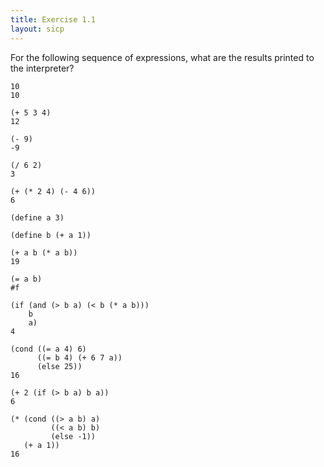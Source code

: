 ```yaml
---
title: Exercise 1.1
layout: sicp
---
```


For the following sequence of expressions, what are the results printed to the interpreter?

```racket
10
10

(+ 5 3 4)
12

(- 9)
-9

(/ 6 2)
3

(+ (* 2 4) (- 4 6))
6

(define a 3)

(define b (+ a 1))

(+ a b (* a b))
19

(= a b)
#f

(if (and (> b a) (< b (* a b)))
    b
    a)
4

(cond ((= a 4) 6)
      ((= b 4) (+ 6 7 a))
      (else 25))
16

(+ 2 (if (> b a) b a))
6

(* (cond ((> a b) a)
         ((< a b) b)
         (else -1))
   (+ a 1))
16
```
